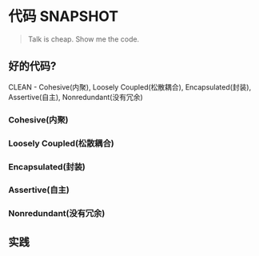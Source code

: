 # 代码 SNAPSHOT
>  Talk is cheap. Show me the code.

## 好的代码? 
CLEAN - Cohesive(内聚), Loosely Coupled(松散耦合), Encapsulated(封装), Assertive(自主), Nonredundant(没有冗余)

### Cohesive(内聚)

### Loosely Coupled(松散耦合)

### Encapsulated(封装)

### Assertive(自主)

### Nonredundant(没有冗余)

## 实践